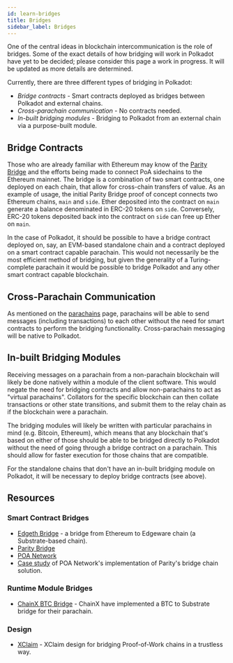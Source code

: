 ```yaml
---
id: learn-bridges
title: Bridges
sidebar_label: Bridges
---
```


One of the central ideas in blockchain intercommunication is the role of bridges. Some of the exact details of how bridging will work in Polkadot have yet to be decided; please consider this page a work in progress. It will be updated as more details are determined.

Currently, there are three different types of bridging in Polkadot:

- _Bridge contracts_ - Smart contracts deployed as bridges between Polkadot and external chains.
- _Cross-parachain communication_ - No contracts needed.
- _In-built bridging modules_ - Bridging to Polkadot from an external chain via a purpose-built module.

## Bridge Contracts

Those who are already familiar with Ethereum may know of the [Parity Bridge](https://github.com/paritytech/parity-bridge) and the efforts being made to connect PoA sidechains to the Ethereum mainnet. The bridge is a combination of two smart contracts, one deployed on each chain, that allow for cross-chain transfers of value. As an example of usage, the initial Parity Bridge proof of concept connects two Ethereum chains, `main` and `side`. Ether deposited into the contract on `main` generate a balance denominated in ERC-20 tokens on `side`. Conversely, ERC-20 tokens deposited back into the contract on `side` can free up Ether on `main`.

In the case of Polkadot, it should be possible to have a bridge contract deployed on, say, an EVM-based standalone chain and a contract deployed on a smart contract capable parachain. This would not necessarily be the most efficient method of bridging, but given the generality of a Turing-complete parachain it would be possible to bridge Polkadot and any other smart contract capable blockchain.

## Cross-Parachain Communication

As mentioned on the [parachains](learn-parachains) page, parachains will be able to send messages (including transactions) to each other without the need for smart contracts to perform the bridging functionality. Cross-parachain messaging will be native to Polkadot.

## In-built Bridging Modules

Receiving messages on a parachain from a non-parachain blockchain will likely be done natively within a module of the client software. This would negate the need for bridging contracts and allow non-parachains to act as "virtual parachains". Collators for the specific blockchain can then collate transactions or other state transitions, and submit them to the relay chain as if the blockchain were a parachain.

The bridging modules will likely be written with particular parachains in mind (e.g. Bitcoin, Ethereum), which means that any blockchain that's based on either of those should be able to be bridged directly to Polkadot without the need of going through a bridge contract on a parachain. This should allow for faster execution for those chains that are compatible.

For the standalone chains that don't have an in-built bridging module on Polkadot, it will be necessary to deploy bridge contracts (see above).

## Resources

### Smart Contract Bridges

- [Edgeth Bridge](https://github.com/hicommonwealth/edgeth_bridge/) - a bridge from Ethereum to Edgeware chain (a Substrate-based chain).
- [Parity Bridge](https://github.com/paritytech/parity-bridge)
- [POA Network](https://poa.network/)
- [Case study](https://medium.com/giveth/ethereum-dapp-scaling-poa-network-acee8a51e772) of POA Network's implementation of Parity's bridge chain solution.

### Runtime Module Bridges

- [ChainX BTC Bridge](https://github.com/chainx-org/ChainX/tree/develop/cxrml/bridge/btc) - ChainX have implemented a BTC to Substrate bridge for their parachain.

### Design

- [XClaim](https://eprint.iacr.org/2018/643.pdf) - XClaim design for bridging Proof-of-Work chains in a trustless way.
